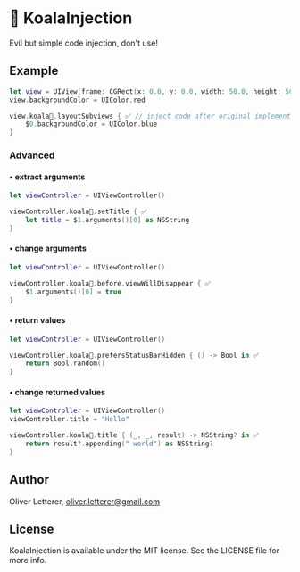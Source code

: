 # 🐨 KoalaInjection

Evil but simple code injection, don't use!

## Example

```swift
let view = UIView(frame: CGRect(x: 0.0, y: 0.0, width: 50.0, height: 50.0))
view.backgroundColor = UIColor.red

view.koala🐨.layoutSubviews { ✅ // inject code after original implementation
    $0.backgroundColor = UIColor.blue
}
```

### Advanced

#### • extract arguments

```swift
let viewController = UIViewController()

viewController.koala🐨.setTitle { ✅
    let title = $1.arguments()[0] as NSString
}
```

#### • change arguments

```swift
let viewController = UIViewController()

viewController.koala🐨.before.viewWillDisappear { ✅
    $1.arguments()[0] = true
}
```

#### • return values

```swift
let viewController = UIViewController()

viewController.koala🐨.prefersStatusBarHidden { () -> Bool in ✅
    return Bool.random()
}
```

#### • change returned values

```swift
let viewController = UIViewController()
viewController.title = "Hello"

viewController.koala🐨.title { (_, _, result) -> NSString? in ✅
    return result?.appending(" world") as NSString?
}
```

## Author

Oliver Letterer, oliver.letterer@gmail.com

## License

KoalaInjection is available under the MIT license. See the LICENSE file for more info.
